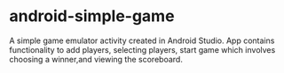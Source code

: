 # android-simple-game
A simple game emulator activity created in Android Studio. App contains functionality to add players, selecting players, start game which involves choosing a winner,and viewing the scoreboard. 
